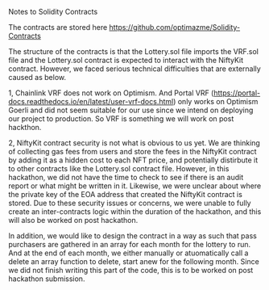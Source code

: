 Notes to Solidity Contracts

The contracts are stored here https://github.com/optimazme/Solidity-Contracts

The structure of the contracts is that the Lottery.sol file imports the VRF.sol file and the Lottery.sol contract is expected to interact with the NiftyKit contract.
However, we faced serious technical difficulties that are externally caused as below.

1, Chainlink VRF does not work on Optimism. And Portal VRF (https://portal-docs.readthedocs.io/en/latest/user-vrf-docs.html) only works on Optimism Goerli and did not
   seem suitable for our use since we intend on deploying our project to production. So VRF is something we will work on post hackthon.
   
2, NiftyKit contract security is not what is obvious to us yet. We are thinking of collecting gas fees from users and store the fees in the NiftyKit contract by adding      it as a hidden cost to each NFT price, and potentially distirbute it to other contracts like the Lottery.sol contract file. However, in this hackathon, we did not        have the time to check to see if there is an audit report or what might be written in it. Likewise, we were unclear about where the private key of the EOA address        that created the NiftyKit contract is stored.
   Due to these security issues or concerns, we were unable to fully create an inter-contracts logic within the duration of the hackathon, and this will also be worked
   on post hackathon.
   
In addition, we would like to design the contract in a way as such that pass purchasers are gathered in an array for each month for the lottery to run. And at the end of each month, we either manually or atuomatically call a delete an array function to delete, start anew for the following month.
Since we did not finish writing this part of the code, this is to be worked on post hackathon submission.
